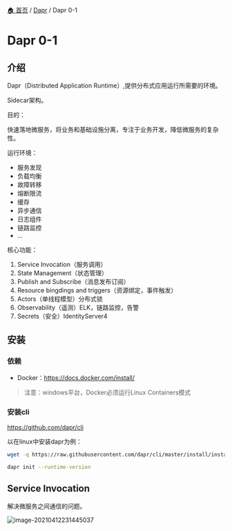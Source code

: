 [🏠 首页](../_index.md) / [Dapr](_index.md) / Dapr 0-1

# Dapr 0-1

## 介绍

Dapr（Distributed Application Runtime）,提供分布式应用运行所需要的环境。

Sidecar架构。

目的：

快速落地微服务，将业务和基础设施分离，专注于业务开发，降低微服务的复杂性。

运行环境：

- 服务发现
- 负载均衡
- 故障转移
- 熔断限流
- 缓存
- 异步通信
- 日志组件
- 链路监控
- ...

核心功能：

1. Service Invocation（服务调用）
2. State Management（状态管理）
3. Publish and Subscribe（消息发布订阅）
4. Resource bingdings and triggers（资源绑定，事件触发）
5. Actors（单线程模型）分布式锁
6. Observability（遥测）ELK，链路监控，告警
7. Secrets（安全）IdentityServer4

## 安装

### 依赖

- Docker：<https://docs.docker.com/install/>

> 注意：windows平台，Docker必须运行Linux Containers模式

### 安装cli

<https://github.com/dapr/cli>

以在linux中安装dapr为例：

```bash
wget -q https://raw.githubusercontent.com/dapr/cli/master/install/install.sh -O-|/bin/bash
```

```bash
dapr init --runtime-version
```

## Service Invocation

解决微服务之间通信的问题。

![image-20210412231445037](https://fs.poneding.com/images/image-20210412231445037.png)
